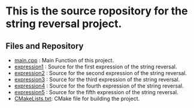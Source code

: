 # This is the source ropository for the string reversal project.


## Files and Repository
* [main.cpp](./main.cpp) : Main Function of this project. 
* [expression1](./expression1) : Source for the first expression of the string reversal. 
* [expression2](./expression2) : Source for the second expression of the string reversal. 
* [expression3](./expression3) : Source for the third expression of the string reversal. 
* [expression4](./expression4) : Source for the fourth expression of the string reversal. 
* [expression5](./expression5) : Source for the fifth expression of the string reversal. 
* [CMakeLists.txt](./CMakeLists.txt): CMake file for building the project. 